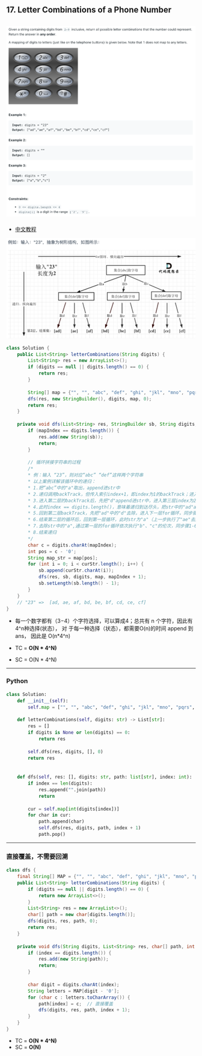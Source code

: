 ## 17. Letter Combinations of a Phone Number
![](img/2023-02-03-10-03-01.png)
---
- [中文教程](https://leetcode.cn/problems/letter-combinations-of-a-phone-number/solutions/44182/tong-su-yi-dong-dong-hua-yan-shi-17-dian-hua-hao-m/#:~:text=class%20Solution%20%7B%0A%20%20%20%20//%20%E7%94%A8,%3B%20%0A%20%20%20%20%20%20%20%20%7D%0A%20%20%20%20%7D%0A%7D)

![](img/2023-02-03-10-46-56.png)

```java
class Solution {
    public List<String> letterCombinations(String digits) {
        List<String> res = new ArrayList<>();
        if (digits == null || digits.length() == 0) {
            return res;
        }

        String[] map = {"", "", "abc", "def", "ghi", "jkl", "mno", "pqrs", "tuv", "wxyz"};
        dfs(res, new StringBuilder(), digits, map, 0);
        return res;
    }

    private void dfs(List<String> res, StringBuilder sb, String digits, String[] map, int mapIndex) {
        if (mapIndex == digits.length()) {
            res.add(new String(sb));
            return;
        }

        // 循环拼接字符串的过程
        /*
        * 例：输入 “23”，则对应“abc” “def”这样两个字符串
        * 以上案例详解该循环中的递归：
        * 1.把“abc”中的"a"取出，append进str中
        * 2.递归调用backTrack，但传入索引index+1，即index为1的backTrack；进入下一轮，即“def”的拼接伦次
        * 3.进入第二层的backTrack后，先把"d"append进str中，进入第三层index为2的backTrack
        * 4.此时index == digits.length()，意味着递归到达尽头，把str中的"ad"add进结果集合ans
        * 5.回到第二层backTrack，先把"ad"中的"d"去除，进入下一层for循环，同步骤2-4，依次把"ae"、"af"加入结果结合ans 
        * 6.结束第二层的循环后，回到第一层循环，此时str为"a"（上一步执行了"ae"去除e)
        * 7.去除str中的"a",通过第一层的for循环依次执行"b"、"c"的伦次，同步骤1-6
        * 8.结束递归
        */ 
        char c = digits.charAt(mapIndex);
        int pos = c - '0';
        String map_str = map[pos];
        for (int i = 0; i < curStr.length(); i++) {
            sb.append(curStr.charAt(i));
            dfs(res, sb, digits, map, mapIndex + 1);
            sb.setLength(sb.length() - 1);
        }
    }
    // "23" =>  [ad, ae, af, bd, be, bf, cd, ce, cf]
}
```

- 每一个数字都有（3−4）个字符选择，可以算成4；总共有 n 个字符，因此有 4^n种选择(状态）， 对
  于每一种选择（状态），都需要O(n)的时间 append 到 ans， 因此是 O(n*4^n)
- TC = **O(N * 4^N)**

- SC = O(N * 4^N)

---

### Python

```py
class Solution:
    def __init__(self):
        self.map = ["", "", "abc", "def", "ghi", "jkl", "mno", "pqrs", "tuv", "wxyz"]

    def letterCombinations(self, digits: str) -> List[str]:
        res = []
        if digits is None or len(digits) == 0:
            return res

        self.dfs(res, digits, [], 0)
        return res


    def dfs(self, res: [], digits: str, path: list[str], index: int):
        if index == len(digits):
            res.append("".join(path))
            return

        cur = self.map[int(digits[index])]
        for char in cur:
            path.append(char)
            self.dfs(res, digits, path, index + 1)
            path.pop()
```
---

### 直接覆盖，不需要回溯

```java
class dfs {
    final String[] MAP = {"", "", "abc", "def", "ghi", "jkl", "mno", "pqrs", "tuv", "wxyz"};
    public List<String> letterCombinations(String digits) {
        if (digits == null || digits.length() == 0) {
            return new ArrayList<>();
        }
        List<String> res = new ArrayList<>();
        char[] path = new char[digits.length()];
        dfs(digits, res, path, 0);
        return res;
    }

    private void dfs(String digits, List<String> res, char[] path, int index) {
        if (index == digits.length()) {
            res.add(new String(path));
            return;
        }

        char digit = digits.charAt(index);
        String letters = MAP[digit - '0'];
        for (char c : letters.toCharArray()) {
            path[index] = c;  // 直接覆盖
            dfs(digits, res, path, index + 1);
        }
    }
}
```

- TC = **O(N * 4^N)**
- SC = **O(N)**